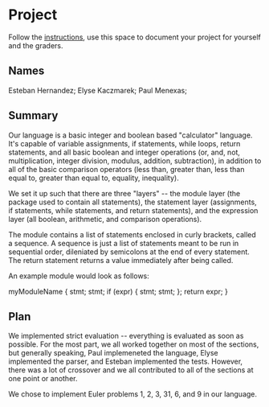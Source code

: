 # Project

Follow the [instructions](INSTRUCTIONS.md), use this space to document your project for yourself and the graders.

## Names
Esteban Hernandez;
Elyse Kaczmarek;
Paul Menexas;


## Summary
Our language is a basic integer and boolean based "calculator" language. It's capable of variable assignments, if statements, while loops, return statements, and all basic boolean and integer operations (or, and, not, multiplication, integer division, modulus, addition, subtraction), in addition to all of the basic comparison operators (less than, greater than, less than equal to, greater than equal to, equality, inequality). 

We set it up such that there are three "layers" -- the module layer (the package used to contain all statements), the statement layer (assignments, if statements, while statements, and return statements), and the expression layer (all boolean, arithmetic, and comparison operations).

The module contains a list of statements enclosed in curly brackets, called a sequence. A sequence is just a list of statements meant to be run in sequential order, dileniated by semicolons at the end of every statement. The return statement returns a value immediately after being called.

An example module would look as follows: 

myModuleName {
	stmt;
	stmt;
	if (expr) {
		stmt;
		stmt;
	};
	return expr;
} 

## Plan
We implemented strict evaluation -- everything is evaluated as soon as possible. For the most part, we all worked together on most of the sections, but generally speaking, Paul implemeneted the language, Elyse implemented the parser, and Esteban implemented the tests. However, there was a lot of crossover and we all contributed to all of the sections at one point or another.

We chose to implement Euler problems 1, 2, 3, 31, 6, and 9 in our language.
